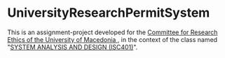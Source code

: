 # UniversityResearchPermitSystem

<p> This is an assignment-project developed for the <a href="https://www.uom.gr/en/ethics" > Committee for Research Ethics of the University of Macedonia </a>, in the context of the class named "<a href="https://openeclass.uom.gr/courses/DAI190/" >SYSTEM ANALYSIS AND DESIGN (ISC401)</a>". </p>

